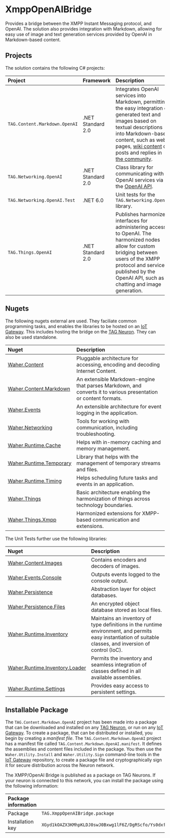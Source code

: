# XmppOpenAIBridge

Provides a bridge between the XMPP Instant Messaging protocol, and OpenAI. The solution
also provides integration with Markdown, allowing for easy use of image and text generation
services provided by OpenAI in Markdown-based content.

## Projects

The solution contains the following C# projects:

| Project                       | Framework         | Description |
|:------------------------------|:------------------|:------------|
| `TAG.Content.Markdown.OpenAI` | .NET Standard 2.0 | Integrates OpenAI services into Markdown, permitting the easy integration of generated text and images based on textual descriptions into Markdown-based content, such as web pages, [wiki content](https://lab.tagroot.io/Documentation/Index.md) or posts and replies in [the community](https://lab.tagroot.io/Community/Index.md). |
| `TAG.Networking.OpenAI`       | .NET Standard 2.0 | Class library for communicating with OpenAI services via the [OpenAI API](https://platform.openai.com/overview). |
| `TAG.Networking.OpenAI.Test`  | .NET 6.0          | Unit tests for the `TAG.Networking.OpenAI` library. |
| `TAG.Things.OpenAI`           | .NET Standard 2.0 | Publishes harmonized interfaces for administering access to OpenAI. The harmonized nodes allow for custom bridging between users of the XMPP protocol and services published by the OpenAI API, such as chatting and image generation. |

## Nugets

The following nugets external are used. They faciliate common programming tasks, and
enables the libraries to be hosted on an [IoT Gateway](https://github.com/PeterWaher/IoTGateway).
This includes hosting the bridge on the [TAG Neuron](https://lab.tagroot.io/Documentation/Index.md).
They can also be used standalone.

| Nuget                                                                              | Description |
|:-----------------------------------------------------------------------------------|:------------|
| [Waher.Content](https://www.nuget.org/packages/Waher.Content/)                     | Pluggable architecture for accessing, encoding and decoding Internet Content. |
| [Waher.Content.Markdown](https://www.nuget.org/packages/Waher.Content.Markdown/)   | An extensible Markdown-engine that parses Markdown, and converts it to various presentation or content formats. |
| [Waher.Events](https://www.nuget.org/packages/Waher.Events/)                       | An extensible architecture for event logging in the application. |
| [Waher.Networking](https://www.nuget.org/packages/Waher.Networking/)               | Tools for working with communication, including troubleshooting. |
| [Waher.Runtime.Cache](https://www.nuget.org/packages/Waher.Runtime.Cache/)         | Helps with in-memory caching and memory management. |
| [Waher.Runtime.Temporary](https://www.nuget.org/packages/Waher.Runtime.Temporary/) | Library that helps with the management of temporary streams and files. |
| [Waher.Runtime.Timing](https://www.nuget.org/packages/Waher.Runtime.Timing/)       | Helps scheduling future tasks and events in an application. |
| [Waher.Things](https://www.nuget.org/packages/Waher.Things/)                       | Basic architecture enabling the harmonization of things across technology boundaries. |
| [Waher.Things.Xmpp](https://www.nuget.org/packages/Waher.Things.Xmpp/)             | Harmonized extensions for XMPP-based communication and extensions. |

The Unit Tests further use the following libraries:

| Nuget                                                                                            | Description |
|:-------------------------------------------------------------------------------------------------|:------------|
| [Waher.Content.Images](https://www.nuget.org/packages/Waher.Content.Images/)                     | Contains encoders and decoders of images. |
| [Waher.Events.Console](https://www.nuget.org/packages/Waher.Events.Console/)                     | Outputs events logged to the console output. |
| [Waher.Persistence](https://www.nuget.org/packages/Waher.Persistence/)                           | Abstraction layer for object databases. |
| [Waher.Persistence.Files](https://www.nuget.org/packages/Waher.Persistence.Files/)               | An encrypted object database stored as local files. |
| [Waher.Runtime.Inventory](https://www.nuget.org/packages/Waher.Runtime.Inventory/)               | Maintains an inventory of type definitions in the runtime environment, and permits easy instantiation of suitable classes, and inversion of control (IoC). |
| [Waher.Runtime.Inventory.Loader](https://www.nuget.org/packages/Waher.Runtime.Inventory.Loader/) | Permits the inventory and seamless integration of classes defined in all available assemblies. |
| [Waher.Runtime.Settings](https://www.nuget.org/packages/Waher.Runtime.Settings/)                 | Provides easy access to persistent settings. |

## Installable Package

The `TAG.Content.Markdown.OpenAI` project has been made into a package that can be downloaded and installed on any 
[TAG Neuron](https://lab.tagroot.io/Documentation/Index.md), or run on any [IoT Gateway](https://github.com/PeterWaher/IoTGateway).
To create a package, that can be distributed or installed, you begin by creating a *manifest file*. The
`TAG.Content.Markdown.OpenAI` project has a manifest file called `TAG.Content.Markdown.OpenAI.manifest`. It defines the
assemblies and content files included in the package. You then use the `Waher.Utility.Install` and `Waher.Utility.Sign` command-line
tools in the [IoT Gateway](https://github.com/PeterWaher/IoTGateway) repository, to create a package file and cryptographically
sign it for secure distribution across the Neuron network.

The XMPP/OpenAI Bridge is published as a package on TAG Neurons. If your neuron is connected to this network, you can install the
package using the following information:

| Package information ||
|:-----------------|:----|
| Package          | `TAG.XmppOpenAIBridge.package` |
| Installation key | `XGyd1kOAZX3KMhpKLDJ0swJ0Bxwg1lF6Z/DgRScfo/Ys0dxfr4u7U/ofd4zjL00jpi5MJAOIpISAa4982aef95d5daae27ccbbe3f12c38ac` |
